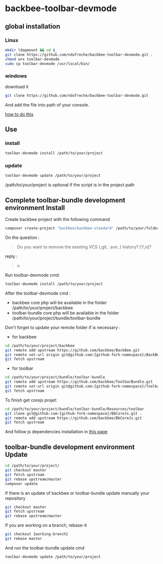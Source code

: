 # backbee-toolbar-devmode

## global installation

### Linux
```bash
mkdir ldapmount && cd $_
git clone https://github.com/ndufreche/backbee-toolbar-devmode.git .
chmod u+x toolbar-devmode
sudo cp toolbar-devmode /usr/local/bin/
```
### windows
download it
```bash
git clone https://github.com/ndufreche/backbee-toolbar-devmode.git
```
And add the file into path of your console.

[how to do this](http://www.howtogeek.com/118594/how-to-edit-your-system-path-for-easy-command-line-access/)

## Use
### install
```bash
toolbar-devmode install /path/to/your/project
```

### update
```bash
toolbar-devmode update /path/to/your/project
```

/path/to/your/project is optional if the script is in the project path

## Complete toolbar-bundle development environment Install

Create backbee project with the following command
```bash
composer create-project "backbee/backbee-standard" /path/to/your/folder "master@dev"
```
On the question :
> Do you want to remove the existing VCS (.git, .svn..) history? [Y,n]?

reply :
> n

Run toolbar-devmode cmd:
```bash
toolbar-devmode install /path/to/your/project
```

After the toolbar-devmode cmd :
* backbee core php will be available in the folder /path/to/your/project/backbee
* toolbar-bundle core php will be available in the folder /path/to/your/project/bundle/toolbar-bundle
 
Don't forget to update your remote folder if is necessary :
* for backbee
```bash
cd /path/to/your/project/backbee
git remote add upstream https://github.com/backbee/BackBee.git
git remote set-url origin git@github.com:{github-fork-namespace}/BackBee.git
git fetch upstream
```
* for toolbar
```bash
cd /path/to/your/project/bundle/toolbar-bundle
git remote add upstream https://github.com/backbee/ToolbarBundle.git
git remote set-url origin git@github.com:{github-fork-namespace}/ToolbarBundle.git
git fetch upstream
```

To finish get corejs projet:
```bash
cd /path/to/your/project/bundle/toolbar-bundle/Resources/toolbar
git clone git@github.com:{github-fork-namespace}/BbCoreJs.git .
git remote add upstream https://github.com/backbee/BbCoreJs.git
git fetch upstream
```
And follow js dependencies installation in [this page](https://github.com/backbee/BbCoreJs)

## toolbar-bundle development environment Update

```bash
cd /path/to/your/project/
git checkout master
git fetch upstream
git rebase upstream/master
composer update
```

If there is an update of backbee or toolbar-bundle update manually your repository
```bash
git checkout master
git fetch upstream
git rebase upstream/master
```

If you are working on a branch, rebase-it
```bash
git checkout {working-branch}
git rebase master
```

And run the toolbar-bundle update cmd
```bash
toolbar-devmode update /path/to/your/project
```



